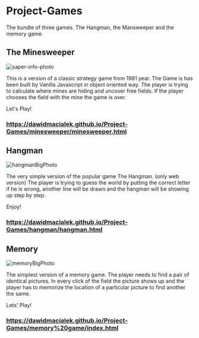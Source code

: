 # Project-Games
The bundle of three games. The Hangman, the Mansweeper and the memory game.
<br>
## The Minesweeper

![saper-info-photo](https://user-images.githubusercontent.com/78161395/159250441-d02291fc-fbb3-488a-ba3d-9c4689ddaa7a.png)

This is a version of a classic strategy game from 1981 year. The Game is has been built by Vanilla Javascript in object oriented way. The player is trying to calculate where mines are hiding and uncover free fields. If the player chooses the field with the mine the game is over.
<br>

Let's Play!
### https://dawidmacialek.github.io/Project-Games/minesweeper/minesweeper.html

## Hangman

![hangmanBigPhoto](https://user-images.githubusercontent.com/78161395/159250499-e8a7f5e7-205b-4130-af3b-521a11dae04a.png)

The very simple version of the popular game The Hangman. (only web version) The player is trying to guess the world by putting the correct letter if he is wrong, another line will be drawn and the hangman will be showing up step by step.

Enjoy!
 ### https://dawidmacialek.github.io/Project-Games/hangman/hangman.html
 
 ## Memory
 
 ![memoryBigPhoto](https://user-images.githubusercontent.com/78161395/159250794-f4abe9ad-f48e-4dfe-97b3-5ee34e8eaac0.png)

The simplest version of a memory game. The player needs to find a pair of identical pictures. In every click of the field the picture shows up and the player has to memorize the location of a particular picture to find another the same.

Lets' Play!
### https://dawidmacialek.github.io/Project-Games/memory%20game/index.html
